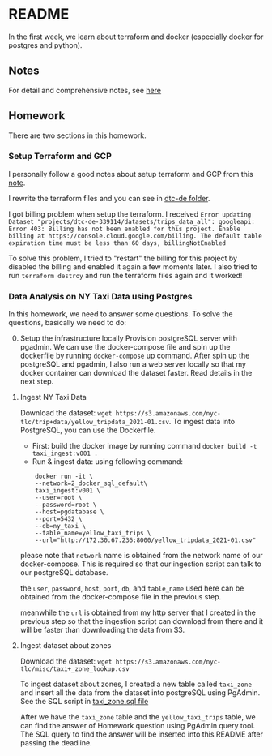 # README

In the first week, we learn about terraform and docker (especially docker for postgres and python).

## Notes

For detail and comprehensive notes, see [here](https://github.com/DataTalksClub/data-engineering-zoomcamp/tree/main/week_1_basics_n_setup)

## Homework

There are two sections in this homework.

### Setup Terraform and GCP
I personally follow a good notes about setup terraform and GCP from this [note](https://github.com/ziritrion/dataeng-zoomcamp/blob/main/notes/1_intro.md).

I rewrite the terraform files and you can see in [dtc-de folder]("https://github.com/irfansofyana/data-eng-zoomcamp-playground/tree/main/dtc-de").

I got billing problem when setup the terraform. I received `Error updating Dataset "projects/dtc-de-339114/datasets/trips_data_all": googleapi: Error 403: Billing has not been enabled for this project. Enable billing at https://console.cloud.google.com/billing. The default table expiration time must be less than 60 days, billingNotEnabled`

To solve this problem, I tried to "restart" the billing for this project by disabled the billing and enabled it again a few moments later. I also tried to run `terraform destroy` and run the terraform files again and it worked! 

### Data Analysis on NY Taxi Data using Postgres

In this homework, we need to answer some questions. To solve the questions, basically we need to do:

0. Setup the infrastructure locally
    Provision postgreSQL server with pgadmin. We can use the docker-compose file and spin up the dockerfile by running `docker-compose` up command. After spin up the postgreSQL and pgadmin, I also run a web server locally so that my docker container can download the dataset faster. Read details in the next step.

1. Ingest NY Taxi Data

    Download the dataset: `wget https://s3.amazonaws.com/nyc-tlc/trip+data/yellow_tripdata_2021-01.csv`. To ingest data into PostgreSQL, you can use the Dockerfile. 
    
    - First: build the docker image by running command `docker build -t taxi_ingest:v001 .`
    - Run & ingest data: using following command:
    ```
        docker run -it \
        --network=2_docker_sql_default\
        taxi_ingest:v001 \
        --user=root \
        --password=root \
        --host=pgdatabase \
        --port=5432 \
        --db=ny_taxi \
        --table_name=yellow_taxi_trips \
        --url="http://172.30.67.236:8000/yellow_tripdata_2021-01.csv" 
    ```
    
    please note that `network` name is obtained from the network name of our docker-compose. This is required so that our ingestion script can talk to our postgreSQL database.

    the `user`, `password`, `host`, `port`, `db`, and `table_name` used here can be obtained from the docker-compose file in the previous step.

    meanwhile the `url` is obtained from my http server that I created in the previous step so that the ingestion script can download from there and it will be faster than downloading the data from S3.

2. Ingest dataset about zones

    Download the dataset: `wget https://s3.amazonaws.com/nyc-tlc/misc/taxi+_zone_lookup.csv`

    To ingest dataset about zones, I created a new table called `taxi_zone` and insert all the data from the dataset into postgreSQL using PgAdmin. See the SQL script in [taxi_zone.sql file](https://github.com/irfansofyana/data-eng-zoomcamp-playground/tree/main/week_1/taxi_zone.sql)

    After we have the `taxi_zone` table and the `yellow_taxi_trips` table, we can find the answer of Homework question using PgAdmin query tool. The SQL query to find the answer will be inserted into this README after passing the deadline.


